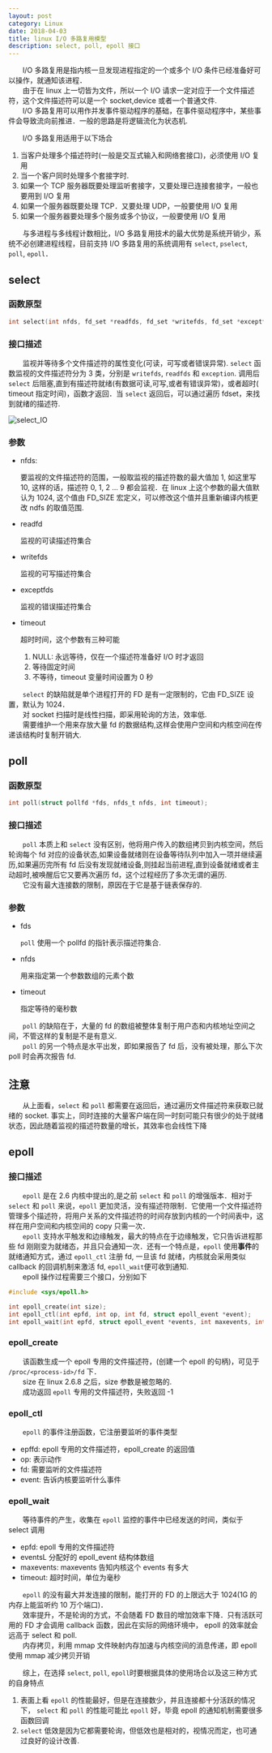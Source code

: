```yaml
---
layout: post
category: Linux
date: 2018-04-03
title: linux I/O 多路复用模型
description: select, poll, epoll 接口
---
```


　　I/O 多路复用是指内核一旦发现进程指定的一个或多个 I/O 条件已经准备好可以操作，就通知该进程．<br>
　　由于在 linux 上一切皆为文件，所以一个 I/O 请求一定对应于一个文件描述符，这个文件描述符可以是一个 socket,device 或者一个普通文件.<br>
　　I/O 多路复用可以用作并发事件驱动程序的基础，在事件驱动程序中，某些事件会导致流向前推进．一般的思路是将逻辑流化为状态机.

　　I/O 多路复用适用于以下场合

1. 当客户处理多个描述符时(一般是交互式输入和网络套接口)，必须使用 I/O 复用
2. 当一个客户同时处理多个套接字时.
3. 如果一个 TCP 服务器既要处理监听套接字，又要处理已连接套接字，一般也要用到 I/O 复用
4. 如果一个服务器既要处理 TCP．又要处理 UDP，一般要使用 I/O 复用
5. 如果一个服务器要处理多个服务或多个协议，一般要使用 I/O 复用

　　与多进程与多线程计数相比，I/O 多路复用技术的最大优势是系统开销少，系统不必创建进程线程，目前支持 I/O 多路复用的系统调用有 `select`, `pselect`, `poll`, `epoll`．

## select

### 函数原型

```C
int select(int nfds, fd_set *readfds, fd_set *writefds, fd_set *exceptfds, struct timeval *timeouw);
```

### 接口描述

　　监视并等待多个文件描述符的属性变化(可读，可写或者错误异常). `select` 函数监视的文件描述符分为 3 类，分别是 `writefds`, `readfds` 和 `exception`. 调用后 `select` 后阻塞,直到有描述符就绪(有数据可读,可写,或者有错误异常)，或者超时( timeout 指定时间)，函数才返回．当 `select` 返回后，可以通过遍历 fdset，来找到就绪的描述符.

![select_IO](/downloads/select_IO.jpg)

### 参数

* nfds:

    要监视的文件描述符的范围，一般取监视的描述符数的最大值加 1, 如这里写 10, 这样的话，描述符 0, 1, 2 ... 9 都会监视．在 linux 上这个参数的最大值默认为 1024, 这个值由 FD_SIZE 宏定义，可以修改这个值并且重新编译内核更改 ndfs 的取值范围.
* readfd

    监视的可读描述符集合
* writefds

    监视的可写描述符集合
* exceptfds

    监视的错误描述符集合
* timeout

    超时时间，这个参数有三种可能
    1. NULL: 永远等待，仅在一个描述符准备好 I/O 时才返回
    2. 等待固定时间
    3. 不等待，timeout 变量时间设置为 0 秒

　　`select` 的缺陷就是单个进程打开的 FD 是有一定限制的，它由 FD_SIZE 设置，默认为 1024．<br>
　　对 socket 扫描时是线性扫描，即采用轮询的方法，效率低.<br>
　　需要维护一个用来存放大量 fd 的数据结构,这样会使用户空间和内核空间在传递该结构时复制开销大.


## poll

### 函数原型

```C
int poll(struct pollfd *fds, nfds_t nfds, int timeout);
```

### 接口描述

　　`poll` 本质上和 `select` 没有区别，他将用户传入的数组拷贝到内核空间，然后轮询每个 fd 对应的设备状态,如果设备就绪则在设备等待队列中加入一项并继续遍历,如果遍历完所有 fd 后没有发现就绪设备,则挂起当前进程,直到设备就绪或者主动超时,被唤醒后它又要再次遍历 fd，这个过程经历了多次无谓的遍历.<br>
　　它没有最大连接数的限制，原因在于它是基于链表保存的.


### 参数

* fds

    `poll` 使用一个 pollfd 的指针表示描述符集合.
* nfds

    用来指定第一个参数数组的元素个数
* timeout

    指定等待的毫秒数

　　`poll` 的缺陷在于，大量的 fd 的数组被整体复制于用户态和内核地址空间之间，不管这样的复制是不是有意义.<br>
　　`poll` 的另一个特点是水平出发，即如果报告了 fd 后，没有被处理，那么下次 poll 时会再次报告 fd.

## 注意

　　从上面看，`select` 和 `poll` 都需要在返回后，通过遍历文件描述符来获取已就绪的 socket. 事实上，同时连接的大量客户端在同一时刻可能只有很少的处于就绪状态，因此随着监视的描述符数量的增长，其效率也会线性下降

## epoll

### 接口描述

　　`epoll` 是在 2.6 内核中提出的,是之前 `select` 和 `poll` 的增强版本．相对于 `select` 和 `poll` 来说，`epoll` 更加灵活，没有描述符限制．它使用一个文件描述符管理多个描述符，将用户关系的文件描述符的时间存放到内核的一个时间表中，这样在用户空间和内核空间的 copy 只需一次．<br>
　　`epoll` 支持水平触发和边缘触发，最大的特点在于边缘触发，它只告诉进程那些 fd 刚刚变为就绪态，并且只会通知一次．还有一个特点是，`epoll` 使用**事件**的就绪通知方式，通过 `epoll_ctl` 注册 fd, 一旦该 fd 就绪，内核就会采用类似 callback 的回调机制来激活 fd, `epoll_wait`便可收到通知.<br>
　　epoll 操作过程需要三个接口，分别如下

```C
#include <sys/epoll.h>

int epoll_create(int size);
int epoll_ctl(int epfd, int op, int fd, struct epoll_event *event);
int epoll_wait(int epfd, struct epoll_event *events, int maxevents, int timeout);
```

### epoll_create

　　该函数生成一个 epoll 专用的文件描述符，(创建一个 epoll 的句柄)，可见于 `/proc/<process-id>/fd` 下．<br>
　　size 在 linux 2.6.8 之后，size 参数是被忽略的.<br>
　　成功返回 `epoll` 专用的文件描述符，失败返回 -1

### epoll_ctl

　　`epoll` 的事件注册函数，它注册要监听的事件类型

* epffd: epoll 专用的文件描述符，epoll_create 的返回值
* op: 表示动作
* fd: 需要监听的文件描述符
* event: 告诉内核要监听什么事件

### epoll_wait

　　等待事件的产生，收集在 `epoll` 监控的事件中已经发送的时间，类似于 select 调用

* epfd: epoll 专用的文件描述符
* eventsL 分配好的 epoll_event 结构体数组
* maxevents: maxevents 告知内核这个 events 有多大
* timeout: 超时时间，单位为毫秒

　　`epoll` 的没有最大并发连接的限制，能打开的 FD 的上限远大于 1024(1G 的内存上能监听约 10 万个端口)．<br>
　　效率提升，不是轮询的方式，不会随着 FD 数目的增加效率下降．只有活跃可用的 FD 才会调用 callback 函数，因此在实际的网络环境中， epoll 的效率就会远高于 select 和 poll.<br>
　　内存拷贝，利用 mmap 文件映射内存加速与内核空间的消息传递，即 epoll 使用 mmap 减少拷贝开销

　　综上，在选择 `select`, `poll`, `epoll`时要根据具体的使用场合以及这三种方式的自身特点
1. 表面上看 `epoll` 的性能最好，但是在连接数少，并且连接都十分活跃的情况下， `select` 和 `poll` 的性能可能比 `epoll` 好，毕竟 epoll 的通知机制需要很多函数回调
2. `select` 低效是因为它都需要轮询，但低效也是相对的，视情况而定，也可通过良好的设计改善.
